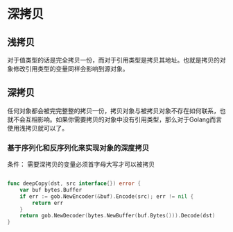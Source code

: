 # 深拷贝

## 浅拷贝

对于值类型的话是完全拷贝一份，而对于引用类型是拷贝其地址。也就是拷贝的对象修改引用类型的变量同样会影响到源对象。

## 深拷贝

任何对象都会被完完整整的拷贝一份，拷贝对象与被拷贝对象不存在如何联系，也就不会互相影响。如果你需要拷贝的对象中没有引用类型，那么对于Golang而言使用浅拷贝就可以了。

### 基于序列化和反序列化来实现对象的深度拷贝

条件： 需要深拷贝的变量必须首字母大写才可以被拷贝

```go

func deepCopy(dst, src interface{}) error {
    var buf bytes.Buffer
    if err := gob.NewEncoder(&buf).Encode(src); err != nil {
        return err
    }
    return gob.NewDecoder(bytes.NewBuffer(buf.Bytes())).Decode(dst)
}
```